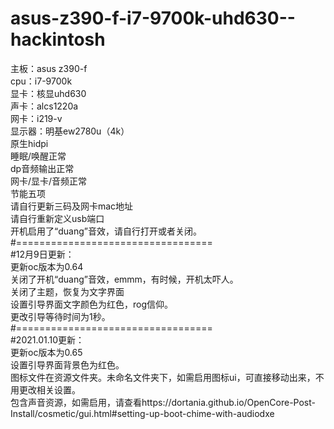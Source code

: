 # asus-z390-f-i7-9700k-uhd630--hackintosh
主板：asus z390-f</br>
cpu：i7-9700k</br>
显卡：核显uhd630</br>
声卡：alcs1220a</br>
网卡：i219-v</br>
显示器：明基ew2780u（4k）</br>
原生hidpi</br>
睡眠/唤醒正常</br>
dp音频输出正常</br>
网卡/显卡/音频正常</br>
节能五项</br>
请自行更新三码及网卡mac地址</br>
请自行重新定义usb端口</br>
开机启用了“duang”音效，请自行打开或者关闭。</br>
#==================================</br>
#12月9日更新：</br>
更新oc版本为0.64</br>
关闭了开机“duang”音效，emmm，有时候，开机太吓人。</br>
关闭了主题，恢复为文字界面</br>
设置引导界面文字颜色为红色，rog信仰。</br>
更改引导等待时间为1秒。</br>
#==================================</br>
#2021.01.10更新：</br>
更新oc版本为0.65</br>
设置引导界面背景色为红色。</br>
图标文件在资源文件夹。未命名文件夹下，如需启用图标ui，可直接移动出来，不用更改相关设置。</br>
包含声音资源，如需启用，请查看https://dortania.github.io/OpenCore-Post-Install/cosmetic/gui.html#setting-up-boot-chime-with-audiodxe
